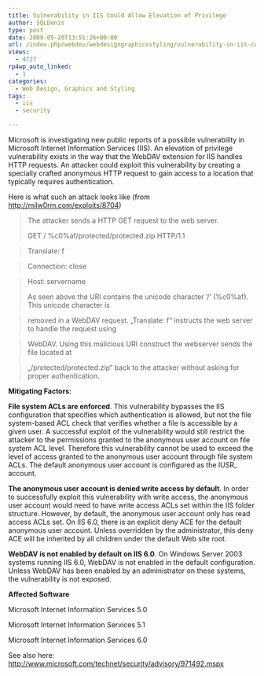 ```yaml
---
title: Vulnerability in IIS Could Allow Elevation of Privilege
author: SQLDenis
type: post
date: 2009-05-20T13:51:26+00:00
url: /index.php/webdev/webdesigngraphicsstyling/vulnerability-in-iis-could-allow-elevati/
views:
  - 4727
rp4wp_auto_linked:
  - 1
categories:
  - Web Design, Graphics and Styling
tags:
  - iis
  - security

---
```

Microsoft is investigating new public reports of a possible vulnerability in Microsoft Internet Information Services (IIS). An elevation of privilege vulnerability exists in the way that the WebDAV extension for IIS handles HTTP requests. An attacker could exploit this vulnerability by creating a specially crafted anonymous HTTP request to gain access to a location that typically requires authentication.

Here is what such an attack looks like (from http://milw0rm.com/exploits/8704)

> The attacker sends a HTTP GET request to the web server.
> 
> GET / %c0%af/protected/protected.zip HTTP/1.1
           
> Translate: f
           
> Connection: close
           
> Host: servername
> 
> As seen above the URI contains the unicode character &#8216;/&#8217; (%c0%af). This unicode character is
  
> removed in a WebDAV request. „Translate: f“ instructs the web server to handle the request using
  
> WebDAV. Using this malicious URI construct the webserver sends the file located at
  
> „/protected/protected.zip“ back to the attacker without asking for proper authentication.

**Mitigating Factors:**

**File system ACLs are enforced**. This vulnerability bypasses the IIS configuration that specifies which authentication is allowed, but not the file system-based ACL check that verifies whether a file is accessible by a given user. A successful exploit of the vulnerability would still restrict the attacker to the permissions granted to the anonymous user account on file system ACL level. Therefore this vulnerability cannot be used to exceed the level of access granted to the anonymous user account through file system ACLs. The default anonymous user account is configured as the IUSR_<computername> account.

**The anonymous user account is denied write access by default**. In order to successfully exploit this vulnerability with write access, the anonymous user account would need to have write access ACLs set within the IIS folder structure. However, by default, the anonymous user account only has read access ACLs set. On IIS 6.0, there is an explicit deny ACE for the default anonymous user account. Unless overridden by the administrator, this deny ACE will be inherited by all children under the default Web site root.

**WebDAV is not enabled by default on IIS 6.0**. On Windows Server 2003 systems running IIS 6.0, WebDAV is not enabled in the default configuration. Unless WebDAV has been enabled by an administrator on these systems, the vulnerability is not exposed.

**Affected Software**
  
Microsoft Internet Information Services 5.0
  
Microsoft Internet Information Services 5.1
  
Microsoft Internet Information Services 6.0

See also here: http://www.microsoft.com/technet/security/advisory/971492.mspx